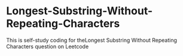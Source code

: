 # Longest-Substring-Without-Repeating-Characters
This is self-study coding for theLongest Substring Without Repeating Characters question on Leetcode
